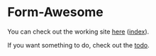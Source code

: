 # Form-Awesome

You can check out the working site [here](http://104.168.165.72:3009/f/1Ob0Pn7yhhUfqzaS) ([index](http://104.168.165.72:3009/)).

If you want something to do, check out the [todo](https://github.com/Mobilpadde/Form-Awesome/blob/master/ToDo.md).

